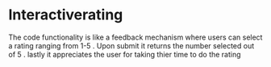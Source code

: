 # Interactiverating
The code functionality is like a feedback mechanism where users can select a rating ranging from 1-5 .
Upon submit it returns the number selected out of 5 .
lastly it appreciates the user for taking thier time to do the rating
